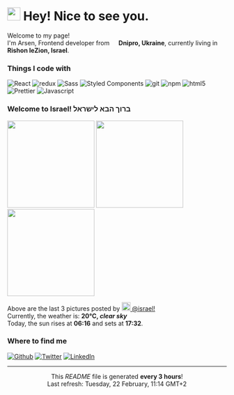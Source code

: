 <h1><img src="https://emojis.slackmojis.com/emojis/images/1531849430/4246/blob-sunglasses.gif?1531849430" width="30"/> Hey! Nice to see you.</h1>


<p>Welcome to my page! </br> I'm Arsen, Frontend developer from <img src="https://cdn-icons-png.flaticon.com/512/197/197572.png" width="13"/> <b>Dnipro, Ukraine</b>, currently living in <img src="https://cdn-icons-png.flaticon.com/512/197/197577.png" width="13"/> <b>Rishon leZion, Israel</b>. </p>
<h3>Things I code with</h3>
<p>
    <img alt="React" src="https://img.shields.io/badge/-React-45b8d8?style=flat-square&logo=react&logoColor=white" />
    <img alt="redux" src="https://img.shields.io/badge/-Redux-764ABC?style=flat-square&logo=redux&logoColor=white" />
    <img alt="Sass" src="https://img.shields.io/badge/-Sass-CC6699?style=flat-square&logo=sass&logoColor=white" />
    <img alt="Styled Components" src="https://img.shields.io/badge/-Styled_Components-db7092?style=flat-square&logo=styled-components&logoColor=white" />
    <img alt="git" src="https://img.shields.io/badge/-Git-F05032?style=flat-square&logo=git&logoColor=white" />
    <img alt="npm" src="https://img.shields.io/badge/-NPM-CB3837?style=flat-square&logo=npm&logoColor=white" />
    <img alt="html5" src="https://img.shields.io/badge/-HTML5-E34F26?style=flat-square&logo=html5&logoColor=white" />
    <img alt="Prettier" src="https://img.shields.io/badge/-Prettier-F7B93E?style=flat-square&logo=prettier&logoColor=white" />
    <img alt="Javascript" src="https://img.shields.io/badge/-Javascript-EDD531?style=flat-square&logo=javascript&logoColor=white" />
</p>
<h3>Welcome to Israel! ברוך הבא לישראל <img src="https://cdn-icons-png.flaticon.com/512/197/197577.png" width="13"/></h3>
<p><img width="200" src="https:&#x2F;&#x2F;cdn2.dumpor.com&#x2F;view?q&#x3D;%3D%3DwM4YmZidTPkl2cfNmbfZyNEJkQCFjM20TZvZSQ6RDcydnc3JTMXpFeSN1UCRzRIFGWzUnW5BVYqtmSal3UQNWexVUQDJkRfRVQfBDM9g2bmQTL30jYjNmJBFUQBJ0ZNBDZmJUQ90GZlZiaCBXeOlDWBNXQXt2avB1Nz5ka9MGav91Yu9lJyATM9QXYj91Yu9lJ0Vmbu4GZjJmZuEmbm5iMtQzb3xmZu0WYydWY0Nnbp1Ddo91Yu9lJwgDMxgHM4ATMw9VNzU2XnBnatQ3ck1Dc0N3PnBnau42XyMjMwAjMzIzN5gTN0QzNyYTM08lM4gjMwUTO5IjMwcTOxEzXyQjM2UDN0ATMvUTMtUDO4IjLxUDdvY3L0Vmbu4GZjJmZuEmbm5iMtQzb3xmZu0WYydWY0Nnbp9yL6MHc0RHa" /> <img width="200" src="https:&#x2F;&#x2F;cdn2.dumpor.com&#x2F;view?q&#x3D;%3D%3DwM4YmZidTPkl2cfNmbfZCOGBTMCFjM20TZvZyd5IGbvJlc2YnWPZVZP1CaNVTeLNGM5BXR5RkYtIldzp3MuJ1QGlkcahERfRVQfBDM9g2bmQTL30jYjNmJBFUQBJ0ZNBDZmJUQ90GZlZSQ1gjV20CWB9WUQVDWWNWa1JmY9MGav91Yu9lJxETM9QXYj91Yu9lJ0Vmbu4GZjJmZuEmbm5SMtQzb3xmZu0WYydWY0Nnbp1Ddo91Yu91PnBnau42X0cTN4QzNwYDO5MzMzYjMxczN281N0UTM3UDN5QzMxUDO1kzXyATMwIDM1ATMvADOwEDewgDMxM3L1MTZvUTMtUDO4IjLxUDdvY3L0Vmbu4GZjJmZuEmbm5SMtQzb3xmZu0WYydWY0Nnbp9yL6MHc0RHa" /> <img width="200" src="https:&#x2F;&#x2F;cdn2.dumpor.com&#x2F;view?q&#x3D;%3D%3DwM4YmZidTPkl2cfNmbfZCMCJ0NCFjM20TZvZydRtkVRt2XV10Vwt0QoVkQGhDepxEaNhWZkBDczMTetk1MZ1EUktGOHJGc4QVQfBDM9g2bmQTL30jYjNmJBFUQBJ0ZNBDZmJUQ90GZlZSb2JmZ3hDWBFUMIlmdFpVeB12d9MGav91Yu9lJ3ATM9QXYj91Yu9lJ0Vmbu4GZjJmZuEmbm5SMtQzb3xmZu0WYydWY0Nnbp1Ddo91Yu9lJ1MTZfdGcq1CdzRWPwR3c%2FcGcq5ibfVTN2IzN3cDNxgzNwkzM2YDM2IzX1kzNwYDO4ATNyMjM2ETNfNDO5IzN0QDNvUTMtUDO4IjLxUDdvY3L0Vmbu4GZjJmZuEmbm5SMtQzb3xmZu0WYydWY0Nnbp9yL6MHc0RHa" /></p>
<p>Above are the last 3 pictures posted by <a href="https://www.instagram.com/israel/" target="_blank"><img src="https://upload.wikimedia.org/wikipedia/commons/thumb/e/e7/Instagram_logo_2016.svg/1024px-Instagram_logo_2016.svg.png" width="20"/> @israel!</a><br/>Currently, the weather is: <b> 20°C, <i>clear sky</i></b></br>Today, the sun rises at <b>06:16</b> and sets at <b>17:32</b>.</p>
<h3>Where to find me</h3>
<p><a href="https://github.com/Saladikhanov" target="_blank"><img alt="Github" src="https://img.shields.io/badge/GitHub-%2312100E.svg?&style=for-the-badge&logo=Github&logoColor=white" /></a> <a href="https://twitter.com/Jager_24" target="_blank"><img alt="Twitter" src="https://img.shields.io/badge/twitter-%231DA1F2.svg?&style=for-the-badge&logo=twitter&logoColor=white" /></a> <a href="https://www.linkedin.com/in/saladikhanov/" target="_blank"><img alt="LinkedIn" src="https://img.shields.io/badge/linkedin-%230077B5.svg?&style=for-the-badge&logo=linkedin&logoColor=white" /></a> 
</p>

------------
<p align="center">This <i>README</i> file is generated <b>every 3 hours</b>!</br>Last refresh: Tuesday, 22 February, 11:14 GMT+2

